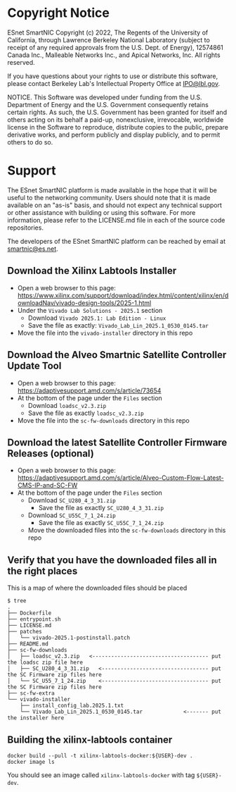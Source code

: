 # Copyright Notice

ESnet SmartNIC Copyright (c) 2022, The Regents of the University of
California, through Lawrence Berkeley National Laboratory (subject to
receipt of any required approvals from the U.S. Dept. of Energy),
12574861 Canada Inc., Malleable Networks Inc., and Apical Networks, Inc.
All rights reserved.

If you have questions about your rights to use or distribute this software,
please contact Berkeley Lab's Intellectual Property Office at
IPO@lbl.gov.

NOTICE.  This Software was developed under funding from the U.S. Department
of Energy and the U.S. Government consequently retains certain rights.  As
such, the U.S. Government has been granted for itself and others acting on
its behalf a paid-up, nonexclusive, irrevocable, worldwide license in the
Software to reproduce, distribute copies to the public, prepare derivative
works, and perform publicly and display publicly, and to permit others to do so.


# Support

The ESnet SmartNIC platform is made available in the hope that it will
be useful to the networking community. Users should note that it is
made available on an "as-is" basis, and should not expect any
technical support or other assistance with building or using this
software. For more information, please refer to the LICENSE.md file in
each of the source code repositories.

The developers of the ESnet SmartNIC platform can be reached by email
at smartnic@es.net.


Download the Xilinx Labtools Installer
--------------------------------------

* Open a web browser to this page: https://www.xilinx.com/support/download/index.html/content/xilinx/en/downloadNav/vivado-design-tools/2025-1.html
* Under the `Vivado Lab Solutions - 2025.1` section
  * Download `Vivado 2025.1: Lab Edition - Linux`
  * Save the file as exactly: `Vivado_Lab_Lin_2025.1_0530_0145.tar`
* Move the file into the `vivado-installer` directory in this repo

Download the Alveo Smartnic Satellite Controller Update Tool
------------------------------------------------------------
* Open a web browser to this page: https://adaptivesupport.amd.com/s/article/73654
* At the bottom of the page under the `Files` section
  * Download `loadsc_v2.3.zip`
  * Save the file as exactly `loadsc_v2.3.zip`
* Move the file into the `sc-fw-downloads` directory in this repo

Download the latest Satellite Controller Firmware Releases (optional)
---------------------------------------------------------------------
* Open a web browser to this page: https://adaptivesupport.amd.com/s/article/Alveo-Custom-Flow-Latest-CMS-IP-and-SC-FW
* At the bottom of the page under the `Files` section
  * Download `SC_U280_4_3_31.zip`
    * Save the file as exactly `SC_U280_4_3_31.zip`
  * Download `SC_U55C_7_1_24.zip`
    * Save the file as exactly `SC_U55C_7_1_24.zip`
  * Move the downloaded files into the `sc-fw-downloads` directory in this repo

Verify that you have the downloaded files all in the right places
-----------------------------------------------------------------

This is a map of where the downloaded files should be placed
```
$ tree
.
├── Dockerfile
├── entrypoint.sh
├── LICENSE.md
├── patches
│   └── vivado-2025.1-postinstall.patch
├── README.md
├── sc-fw-downloads
│   ├── loadsc_v2.3.zip   <------------------------------------- put the loadsc zip file here
│   ├── SC_U280_4_3_31.zip   <---------------------------------- put the SC Firmware zip files here
│   └── SC_U55_7_1_24.zip    <---------------------------------- put the SC Firmware zip files here
├── sc-fw-extra
└── vivado-installer
    ├── install_config_lab.2025.1.txt
    └── Vivado_Lab_Lin_2025.1_0530_0145.tar             <------- put the installer here
```

Building the xilinx-labtools container
--------------------------------------

```
docker build --pull -t xilinx-labtools-docker:${USER}-dev .
docker image ls
```

You should see an image called `xilinx-labtools-docker` with tag `${USER}-dev`.
